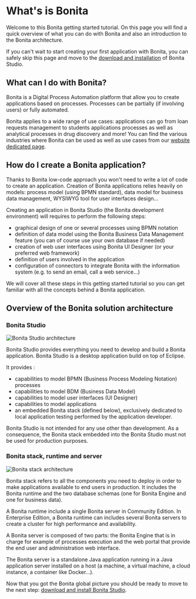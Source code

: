 # What's is Bonita

Welcome to this Bonita getting started tutorial. On this page you will find a quick overview of what you can do with Bonita and also an introduction to the Bonita architecture.

If you can't wait to start creating your first application with Bonita, you can safely skip this page and move to the [download and installation](bonita-studio-download-installation.md) of Bonita Studio.

## What can I do with Bonita?

Bonita is a Digital Process Automation platform that allow you to create applications based on processes. Processes can be  partially (if involving users) or fully automated.

Bonita applies to a wide range of use cases: applications can go from loan requests management to students applications processes as well as analytical processes in drug discovery and more! You can find the various industries where Bonita can be used as well as use cases from our [website dedicated page](https://www.bonitasoft.com/industries).

## How do I create a Bonita application?

Thanks to Bonita low-code approach you won't need to write a lot of code to create an application. Creation of Bonita applications relies heavily on models: process model (using BPMN standard), data model for business data management, WYSIWYG tool for user interfaces design...

Creating an application in Bonita Studio (the Bonita development environment) will requires to perform the following steps:
- graphical design of one or several processes using BPMN notation
- definition of data model using the Bonita Business Data Management feature (you can of course use your own database if needed)
- creation of web user interfaces using Bonita UI Designer (or your preferred web framework)
- definition of users involved in the application
- configuration of connectors to integrate Bonita with the information system (e.g. to send an email, call a web service...)

We will cover all these steps in this getting started tutorial so you can get familiar with all the concepts behind a Bonita application.

## Overview of the Bonita solution architecture

### Bonita Studio

![Bonita Studio architecture](images/getting-started-tutorial/what-is-bonita/architecture-bonita-studio.png)

Bonita Studio provides everything you need to develop and build a Bonita application. Bonita Studio is a desktop application build on top of Eclipse.

It provides :
- capabilities to model BPMN (Business Process Modeling Notation) processes
- capabilities to model BDM (Business Data Model)
- capabilities to model user interfaces (UI Designer)
- capabilities to model applications
- an embedded Bonita stack (defined below), exclusively dedicated to local application testing performed by the application developer.

Bonita Studio is not intended for any use other than development. As a consequence, the Bonita stack embedded into the Bonita Studio must not be used for production purposes.

### Bonita stack, runtime and server

![Bonita stack architecture](images/getting-started-tutorial/what-is-bonita/architecture-bonita-stack.png)

Bonita stack refers to all the components you need to deploy in order to make applications available to end users in production. It includes the Bonita runtime and the two database schemas (one for Bonita Engine and one for business data).

A Bonita runtime include a single Bonita server in Community Edition. In Enterprise Edition, a Bonita runtime can includes several Bonita servers to create a cluster for high performance and availability.

A Bonita server is composed of two parts: the Bonita Engine that is in charge for example of processes execution and the web portal that provide the end user and administration web interface.

The Bonita server is a standalone Java application running in a Java application server installed on a host (a machine, a virtual machine, a cloud instance, a container like Docker…).

Now that you got the Bonita global picture you should be ready to move to the next step: [download and install Bonita Studio](bonita-studio-download-installation.md).


